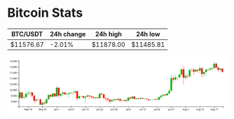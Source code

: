 # Bitcoin Stats

BTC/USDT|24h change|24h high|24h low|
|---|---|---|---|
|$11576.67|-2.01%|$11878.00|$11485.81|

<img src="./chart.svg">
